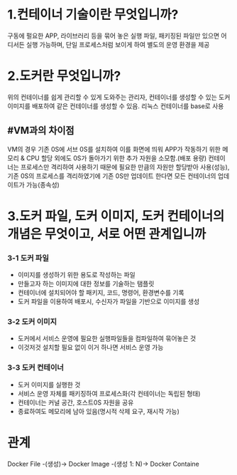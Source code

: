 # 1.컨테이너 기술이란 무엇입니까?
구동에 펄요한 APP, 라이브러리 등을 묶어 놓은 실행 파일, 패키징된 파일만 있으면 어디서든 실행 가능하며, 단일 프로세스처럼 보이게 하여 별도의 운영 환경을 제공

# 2.도커란 무엇입니까? 
위의 컨테이너를 쉽게 관리할 수 있게 도와주는 관리자, 컨테이너를 생성할 수 있는 도커 이미지를 배포하여 같은 컨테이너를 생성할 수 있음. 리눅스 컨테이너를 base로 사용

## #VM과의 차이점
VM의 경우 기존 0S에 서브 0S를 설치하여 이를 화면에 띄워 APP가 작동하기 위한 메모리 & CPU 할당 외에도 0S가 돌아가기 위한 추가 자원을 소모함.(배포 용량) 컨테이너는 프로세스만 격리하여 사용하기 때문에 필요한 만큼의 자원만 할당받아 사용(성능), 기존 0S의 프로세스를 격리하였기에 기존 0S만 업데이트 한다면 모든 컨테이너의 업데이트가 가능(종속성)

# 3.도커 파일, 도커 이미지, 도커 컨테이너의 개념은 무엇이고, 서로 어떤 관계입니까

### 3-1 도커 파일
- 이미지를 생성하기 위한 용도로 작성하는 파일
- 만들고자 하는 이미지에 대한 정보를 기술하는 탬플릿
- 컨테이너에 설치되어야 할 패키지, 코드, 명령어, 환경변수를 기록
- 도커 파일을 이용하여 배포시, 수신자가 파일을 기반으로 이미지를 생성

### 3-2 도커 이미지
- 도커에서 서비스 운영에 필요한 실행파일들을 컴파일하여 묶어놓은 것
- 이것저것 설치할 필요 없이 이거 하나면 서비스 운영 가능



### 3-3 도커 컨테이너
- 도커 이미지를 실행한 것
- 서비스 운영 자체를 패키징하여 프로세스화(각 컨테이너는 독립된 형태)
- 컨테이너는 커널 공간, 호스트0S 자원을 공유
- 종료하여도 메모리에 남아 있음(명시적 삭제 요구, 재시작 가능)
  
# 관계 
Docker File -(생성)-> Docker Image -(생성 1: N)-> Docker Containe
